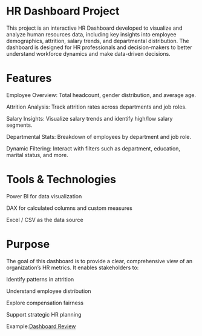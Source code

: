 # HR Dashboard Project
This project is an interactive HR Dashboard developed to visualize and analyze human resources data, including key insights into employee demographics, attrition, salary trends, and departmental distribution. The dashboard is designed for HR professionals and decision-makers to better understand workforce dynamics and make data-driven decisions.

# Features
Employee Overview: Total headcount, gender distribution, and average age.

Attrition Analysis: Track attrition rates across departments and job roles.

Salary Insights: Visualize salary trends and identify high/low salary segments.

Departmental Stats: Breakdown of employees by department and job role.

Dynamic Filtering: Interact with filters such as department, education, marital status, and more.

# Tools & Technologies
Power BI for data visualization

DAX for calculated columns and custom measures

Excel / CSV as the data source 

# Purpose
The goal of this dashboard is to provide a clear, comprehensive view of an organization’s HR metrics. It enables stakeholders to:

Identify patterns in attrition

Understand employee distribution

Explore compensation fairness

Support strategic HR planning

Example:[Dashboard Review](https://github.com/PriyanshiKumrawat/Power-BI-/commit/4d9ae1ded355d2fbf7f3729793518b88f917809b)

